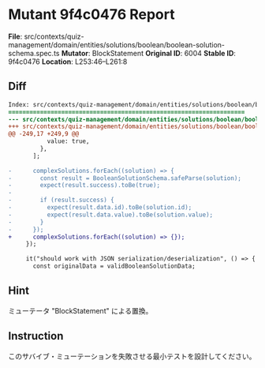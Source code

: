 # Mutant 9f4c0476 Report

**File**: src/contexts/quiz-management/domain/entities/solutions/boolean/boolean-solution-schema.spec.ts
**Mutator**: BlockStatement
**Original ID**: 6004
**Stable ID**: 9f4c0476
**Location**: L253:46–L261:8

## Diff

```diff
Index: src/contexts/quiz-management/domain/entities/solutions/boolean/boolean-solution-schema.spec.ts
===================================================================
--- src/contexts/quiz-management/domain/entities/solutions/boolean/boolean-solution-schema.spec.ts	original
+++ src/contexts/quiz-management/domain/entities/solutions/boolean/boolean-solution-schema.spec.ts	mutated #6004
@@ -249,17 +249,9 @@
           value: true,
         },
       ];
 
-      complexSolutions.forEach((solution) => {
-        const result = BooleanSolutionSchema.safeParse(solution);
-        expect(result.success).toBe(true);
-
-        if (result.success) {
-          expect(result.data.id).toBe(solution.id);
-          expect(result.data.value).toBe(solution.value);
-        }
-      });
+      complexSolutions.forEach((solution) => {});
     });
 
     it("should work with JSON serialization/deserialization", () => {
       const originalData = validBooleanSolutionData;
```

## Hint

ミューテータ "BlockStatement" による置換。

## Instruction

このサバイブ・ミューテーションを失敗させる最小テストを設計してください。
